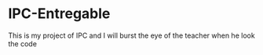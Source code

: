 # IPC-Entregable
This is my project of IPC and I will burst the eye of the teacher when he look the code
